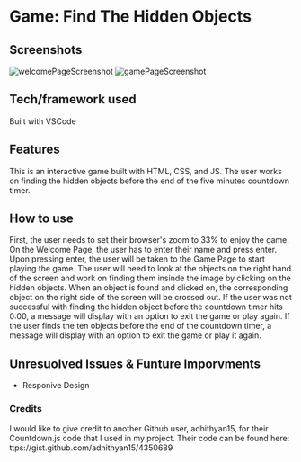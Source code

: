 # Game: Find The Hidden Objects

## Screenshots
![welcomePageScreenshot](https://user-images.githubusercontent.com/121985979/227652550-43ea9d9d-bbd4-46d0-b788-205104f65832.png)
![gamePageScreenshot](https://user-images.githubusercontent.com/121985979/227652572-b8d963b1-da88-4c88-8ef4-64ffc56712dd.png)

## Tech/framework used
Built with VSCode

## Features
This is an interactive game built with HTML, CSS, and JS. The user works on finding the hidden objects before the end of the five minutes countdown timer.

## How to use
First, the user needs to set their browser's zoom to 33% to enjoy the game. On the Welcome Page, the user has to enter their name and press enter. Upon pressing enter, the user will be taken to the Game Page to start playing the game. The user will need to look at the objects on the right hand of the screen and work on finding them insinde the image by clicking on the hidden objects. When an object is found and clicked on, the corresponding object on the right side of the screen will be crossed out. If the user was not successful with finding the hidden object before the countdown timer hits 0:00, a message will display with an option to exit the game or play again. If the user finds the ten objects before the end of the countdown timer, a message will display with an option to exit the game or play it again.

## Unresuolved Issues & Funture Imporvments
- Responive Design

### Credits
I would like to give credit to another Github user, adhithyan15, for their Countdown.js code that I used in my project. Their code can be found here: ttps://gist.github.com/adhithyan15/4350689

